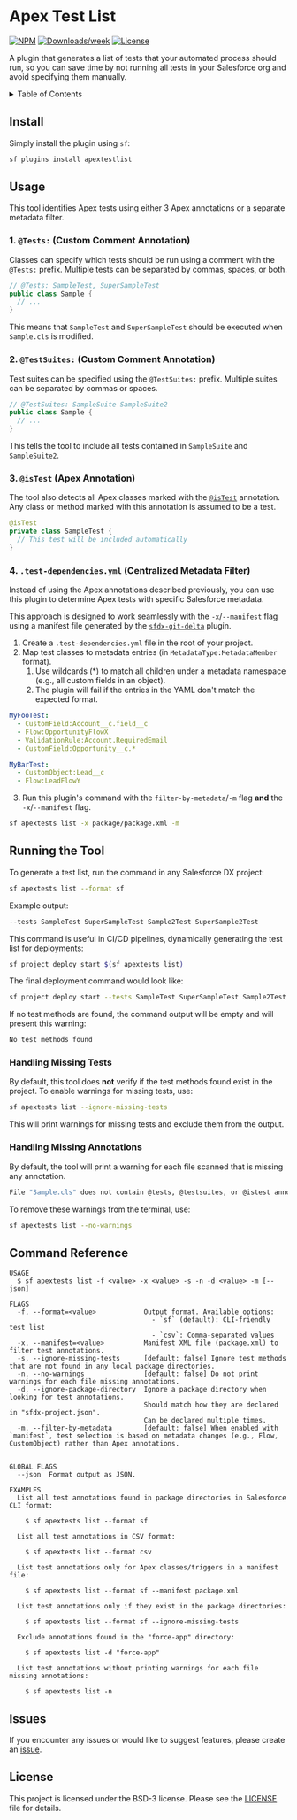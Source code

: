 # Apex Test List

[![NPM](https://img.shields.io/npm/v/apextestlist.svg?label=apextestlist)](https://www.npmjs.com/package/apextestlist) [![Downloads/week](https://img.shields.io/npm/dw/apextestlist.svg)](https://npmjs.org/package/apextestlist) [![License](https://img.shields.io/badge/License-BSD%203--Clause-brightgreen.svg)](https://raw.githubusercontent.com/salesforcecli/apextestlist/main/LICENSE.txt)

A plugin that generates a list of tests that your automated process should run, so you can save time by not running all tests in your Salesforce org and avoid specifying them manually.

<!-- TABLE OF CONTENTS -->
<details>
  <summary>Table of Contents</summary>

- [Install](#install)
- [Usage](#usage)
  - [1. `@Tests:` (Custom Comment Annotation)](#1-tests-custom-comment-annotation)
  - [2. `@TestSuites:` (Custom Comment Annotation)](#2-testsuites-custom-comment-annotation)
  - [3. `@isTest` (Apex Annotation)](#3-istest-apex-annotation)
  - [4. `.test-dependencies.yml` (Centralized Metadata Filter)](#4-test-dependenciesyml-centralized-metadata-filter)
- [Running the Tool](#running-the-tool)
  - [Handling Missing Tests](#handling-missing-tests)
  - [Handling Missing Annotations](#handling-missing-annotations)
- [Command Reference](#command-reference)
- [Issues](#issues)
- [License](#license)
</details>

## Install

Simply install the plugin using `sf`:

```sh
sf plugins install apextestlist
```

## Usage

This tool identifies Apex tests using either 3 Apex annotations or a separate metadata filter.

### 1. `@Tests:` (Custom Comment Annotation)

Classes can specify which tests should be run using a comment with the `@Tests:` prefix. Multiple tests can be separated by commas, spaces, or both.

```java
// @Tests: SampleTest, SuperSampleTest
public class Sample {
  // ...
}
```

This means that `SampleTest` and `SuperSampleTest` should be executed when `Sample.cls` is modified.

### 2. `@TestSuites:` (Custom Comment Annotation)

Test suites can be specified using the `@TestSuites:` prefix. Multiple suites can be separated by commas or spaces.

```java
// @TestSuites: SampleSuite SampleSuite2
public class Sample {
  // ...
}
```

This tells the tool to include all tests contained in `SampleSuite` and `SampleSuite2`.

### 3. `@isTest` (Apex Annotation)

The tool also detects all Apex classes marked with the [`@isTest`](https://developer.salesforce.com/docs/atlas.en-us.apexcode.meta/apexcode/apex_classes_annotation_isTest.htm) annotation. Any class or method marked with this annotation is assumed to be a test.

```java
@isTest
private class SampleTest {
  // This test will be included automatically
}
```

### 4. `.test-dependencies.yml` (Centralized Metadata Filter)

Instead of using the Apex annotations described previously, you can use this plugin to determine Apex tests with specific Salesforce metadata.

This approach is designed to work seamlessly with the `-x`/`--manifest` flag using a manifest file generated by the [`sfdx-git-delta`](https://github.com/scolladon/sfdx-git-delta) plugin.

1. Create a `.test-dependencies.yml` file in the root of your project.
2. Map test classes to metadata entries (in `MetadataType:MetadataMember` format).
   1. Use wildcards (\*) to match all children under a metadata namespace (e.g., all custom fields in an object).
   2. The plugin will fail if the entries in the YAML don't match the expected format.

```yml
MyFooTest:
  - CustomField:Account__c.field__c
  - Flow:OpportunityFlowX
  - ValidationRule:Account.RequiredEmail
  - CustomField:Opportunity__c.*

MyBarTest:
  - CustomObject:Lead__c
  - Flow:LeadFlowY
```

3. Run this plugin's command with the `filter-by-metadata`/`-m` flag **and** the `-x`/`--manifest` flag.

```sh
sf apextests list -x package/package.xml -m
```

## Running the Tool

To generate a test list, run the command in any Salesforce DX project:

```sh
sf apextests list --format sf
```

Example output:

```sh
--tests SampleTest SuperSampleTest Sample2Test SuperSample2Test
```

This command is useful in CI/CD pipelines, dynamically generating the test list for deployments:

```sh
sf project deploy start $(sf apextests list)
```

The final deployment command would look like:

```sh
sf project deploy start --tests SampleTest SuperSampleTest Sample2Test SuperSample2Test SampleTriggerTest
```

If no test methods are found, the command output will be empty and will present this warning:

```sh
No test methods found
```

### Handling Missing Tests

By default, this tool does **not** verify if the test methods found exist in the project. To enable warnings for missing tests, use:

```sh
sf apextests list --ignore-missing-tests
```

This will print warnings for missing tests and exclude them from the output.

### Handling Missing Annotations

By default, the tool will print a warning for each file scanned that is missing any annotation.

```sh
File "Sample.cls" does not contain @tests, @testsuites, or @istest annotations
```

To remove these warnings from the terminal, use:

```sh
sf apextests list --no-warnings
```

## Command Reference

```
USAGE
  $ sf apextests list -f <value> -x <value> -s -n -d <value> -m [--json]

FLAGS
  -f, --format=<value>            Output format. Available options:
                                    - `sf` (default): CLI-friendly test list
                                    - `csv`: Comma-separated values
  -x, --manifest=<value>          Manifest XML file (package.xml) to filter test annotations.
  -s, --ignore-missing-tests      [default: false] Ignore test methods that are not found in any local package directories.
  -n, --no-warnings               [default: false] Do not print warnings for each file missing annotations.
  -d, --ignore-package-directory  Ignore a package directory when looking for test annotations.
                                  Should match how they are declared in "sfdx-project.json".
                                  Can be declared multiple times.
  -m, --filter-by-metadata        [default: false] When enabled with `manifest`, test selection is based on metadata changes (e.g., Flow, CustomObject) rather than Apex annotations.


GLOBAL FLAGS
  --json  Format output as JSON.

EXAMPLES
  List all test annotations found in package directories in Salesforce CLI format:

    $ sf apextests list --format sf

  List all test annotations in CSV format:

    $ sf apextests list --format csv

  List test annotations only for Apex classes/triggers in a manifest file:

    $ sf apextests list --format sf --manifest package.xml

  List test annotations only if they exist in the package directories:

    $ sf apextests list --format sf --ignore-missing-tests

  Exclude annotations found in the "force-app" directory:

    $ sf apextests list -d "force-app"

  List test annotations without printing warnings for each file missing annotations:

    $ sf apextests list -n
```

## Issues

If you encounter any issues or would like to suggest features, please create an [issue](https://github.com/wisefoxme/apex-test-list/issues).

## License

This project is licensed under the BSD-3 license. Please see the [LICENSE](https://github.com/wisefoxme/apex-test-list/blob/master/LICENSE) file for details.
